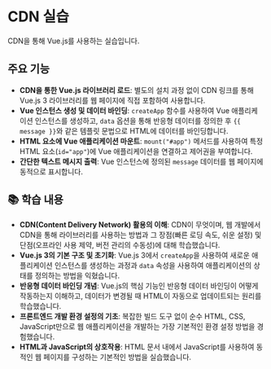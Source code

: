 # CDN 실습

CDN을 통해 Vue.js를 사용하는 실습입니다.

## 주요 기능

*   **CDN을 통한 Vue.js 라이브러리 로드**: 별도의 설치 과정 없이 CDN 링크를 통해 Vue.js 3 라이브러리를 웹 페이지에 직접 포함하여 사용합니다.
*   **Vue 인스턴스 생성 및 데이터 바인딩**: `createApp` 함수를 사용하여 Vue 애플리케이션 인스턴스를 생성하고, `data` 옵션을 통해 반응형 데이터를 정의한 후 `{{ message }}`와 같은 템플릿 문법으로 HTML에 데이터를 바인딩합니다.
*   **HTML 요소에 Vue 애플리케이션 마운트**: `mount("#app")` 메서드를 사용하여 특정 HTML 요소(`id="app"`)에 Vue 애플리케이션을 연결하고 제어권을 부여합니다.
*   **간단한 텍스트 메시지 출력**: Vue 인스턴스에 정의된 `message` 데이터를 웹 페이지에 동적으로 표시합니다.

## 📚 학습 내용

*   **CDN(Content Delivery Network) 활용의 이해**: CDN이 무엇이며, 웹 개발에서 CDN을 통해 라이브러리를 사용하는 방법과 그 장점(빠른 로딩 속도, 쉬운 설정) 및 단점(오프라인 사용 제약, 버전 관리의 수동성)에 대해 학습했습니다.
*   **Vue.js 3의 기본 구조 및 초기화**: Vue.js 3에서 `createApp`을 사용하여 새로운 애플리케이션 인스턴스를 생성하는 과정과 `data` 속성을 사용하여 애플리케이션의 상태를 정의하는 방법을 익혔습니다.
*   **반응형 데이터 바인딩 개념**: Vue.js의 핵심 기능인 반응형 데이터 바인딩이 어떻게 작동하는지 이해하고, 데이터가 변경될 때 HTML이 자동으로 업데이트되는 원리를 학습했습니다.
*   **프론트엔드 개발 환경 설정의 기초**: 복잡한 빌드 도구 없이 순수 HTML, CSS, JavaScript만으로 웹 애플리케이션을 개발하는 가장 기본적인 환경 설정 방법을 경험했습니다.
*   **HTML과 JavaScript의 상호작용**: HTML 문서 내에서 JavaScript를 사용하여 동적인 웹 페이지를 구성하는 기본적인 방법을 실습했습니다.